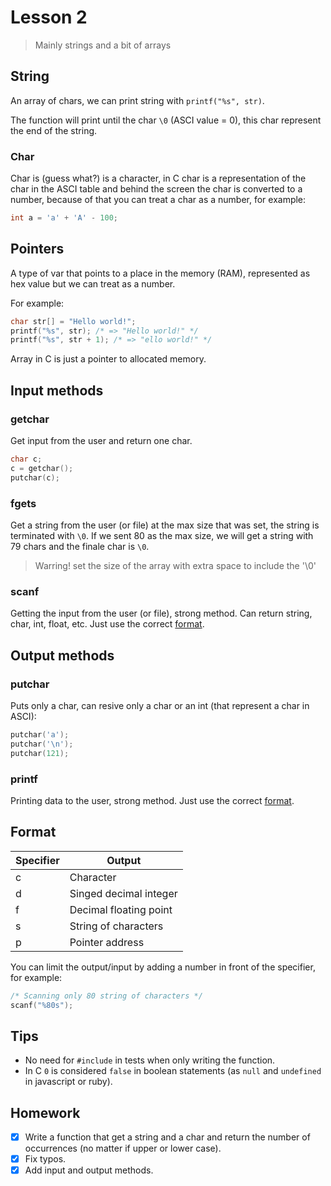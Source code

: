 Lesson 2
========
> Mainly strings and a bit of arrays

## String

An array of chars, we can print string with `printf("%s", str)`.

The function will print until the char `\0` (ASCI value = 0), this char represent the end of the string.

### Char

Char is (guess what?) is a character, in C char is a representation of the char in the ASCI table and behind the screen the char is converted to a number, because of that you can treat a char as a number, for example:

```c
int a = 'a' + 'A' - 100;
```

## Pointers

A type of var that points to a place in the memory (RAM), represented as hex value but we can treat as a number.

For example:

```c
char str[] = "Hello world!";
printf("%s", str); /* => "Hello world!" */
printf("%s", str + 1); /* => "ello world!" */
```

Array in C is just a pointer to allocated memory.

## Input methods

### getchar

Get input from the user and return one char.

```c
char c;
c = getchar();
putchar(c);

```

### fgets

Get a string from the user (or file) at the max size that was set, the string is terminated with `\0`.
If we sent 80 as the max size, we will get a string with 79 chars and the finale char is `\0`.

> Warring! set the size of the array with extra space to include the '\0'

### scanf

Getting the input from the user (or file), strong method.
Can return string, char, int, float, etc.
Just use the correct [format](#format).

## Output methods

### putchar

Puts only a char, can resive only a char or an int (that represent a char in ASCI):

```c
putchar('a');
putchar('\n');
putchar(121);
```

### printf

Printing data to the user, strong method.
Just use the correct [format](#format).

## Format

| Specifier | Output
| --------- | --------
| c         | Character
| d         | Singed decimal integer
| f         | Decimal floating point
| s         | String of characters
| p         | Pointer address

You can limit the output/input by adding a number in front of the specifier, for example:

```c
/* Scanning only 80 string of characters */
scanf("%80s");
```

## Tips

* No need for `#include` in tests when only writing the function.
* In C `0` is considered `false` in boolean statements (as `null` and `undefined` in javascript or ruby).

## Homework

* [x] Write a function that get a string and a char and return the number of occurrences (no matter if upper or lower case).
* [x] Fix typos.
* [x] Add input and output methods.
